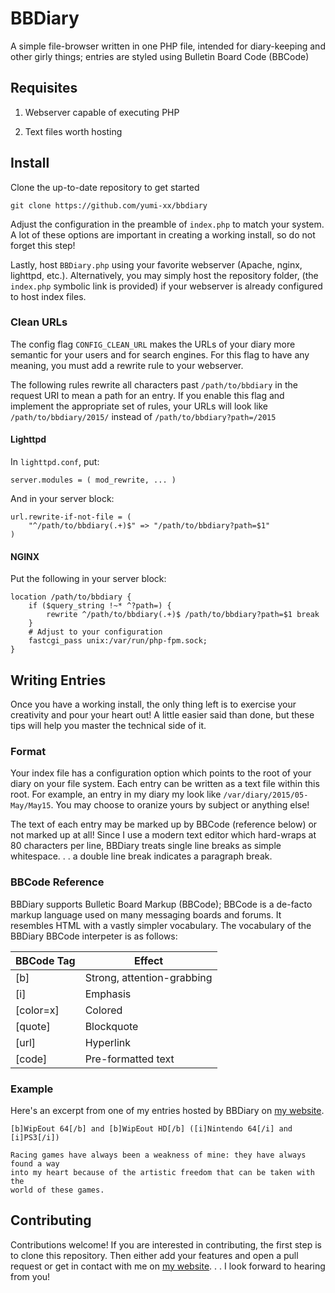 # BBDiary

A simple file-browser written in one PHP file, intended for diary-keeping and
other girly things; entries are styled using Bulletin Board Code (BBCode)

## Requisites

1. Webserver capable of executing PHP

2. Text files worth hosting

## Install

Clone the up-to-date repository to get started

`git clone https://github.com/yumi-xx/bbdiary`

Adjust the configuration in the preamble of `index.php` to match your
system. A lot of these options are important in creating a working install,
so do not forget this step!

Lastly, host `BBDiary.php` using your favorite webserver (Apache,
nginx, lighttpd, etc.). Alternatively, you may simply host the repository
folder, (the `index.php` symbolic link is provided) if your webserver is
already configured to host index files.

### Clean URLs

The config flag `CONFIG_CLEAN_URL` makes the URLs of your diary more
semantic for your users and for search engines. For this flag to have
any meaning, you must add a rewrite rule to your webserver.

The following rules rewrite all characters past `/path/to/bbdiary` in the
request URI to mean a path for an entry. If you enable this flag and
implement the appropriate set of rules, your URLs will look like
`/path/to/bbdiary/2015/` instead of `/path/to/bbdiary?path=/2015`

#### Lighttpd

In `lighttpd.conf`, put:

	server.modules = ( mod_rewrite, ... )

And in your server block:

	url.rewrite-if-not-file = (
		"^/path/to/bbdiary(.+)$" => "/path/to/bbdiary?path=$1"
	)

#### NGINX

Put the following in your server block:

	location /path/to/bbdiary {
		if ($query_string !~* ^?path=) {
			rewrite ^/path/to/bbdiary(.+)$ /path/to/bbdiary?path=$1 break
		}
		# Adjust to your configuration
		fastcgi_pass unix:/var/run/php-fpm.sock;
	}

## Writing Entries

Once you have a working install, the only thing left is to exercise your
creativity and pour your heart out! A little easier said than done, but
these tips will help you master the technical side of it.

### Format

Your index file has a configuration option which points to the root of your
diary on your file system. Each entry can be written as a text file within
this root. For example, an entry in my diary my look like
`/var/diary/2015/05-May/May15`. You may choose to oranize yours by subject
or anything else!

The text of each entry may be marked up by BBCode (reference below) or not
marked up at all! Since I use a modern text editor which hard-wraps at 80
characters per line, BBDiary treats single line breaks as simple whitespace.
. . a double line break indicates a paragraph break.

### BBCode Reference

BBDiary supports Bulletic Board Markup (BBCode); BBCode is a de-facto markup
language used on many messaging boards and forums. It resembles HTML with a
vastly simpler vocabulary. The vocabulary of the BBDiary BBCode interpeter
is as follows:

BBCode Tag | Effect
-----------|-------
[b] | Strong, attention-grabbing
[i] | Emphasis
[color=x] | Colored
[quote] | Blockquote
[url] | Hyperlink
[code] | Pre-formatted text

### Example

Here's an excerpt from one of my entries hosted by BBDiary on
[my website](https://prettyboytellem.com/).

	[b]WipEout 64[/b] and [b]WipEout HD[/b] ([i]Nintendo 64[/i] and [i]PS3[/i])

	Racing games have always been a weakness of mine: they have always found a way
	into my heart because of the artistic freedom that can be taken with the
	world of these games.

## Contributing

Contributions welcome! If you are interested in contributing, the first step
is to clone this repository. Then either add your features and open a pull
request or get in contact with me on
[my website](https://prettyboytellem.com). . . I look forward to hearing from
you!

